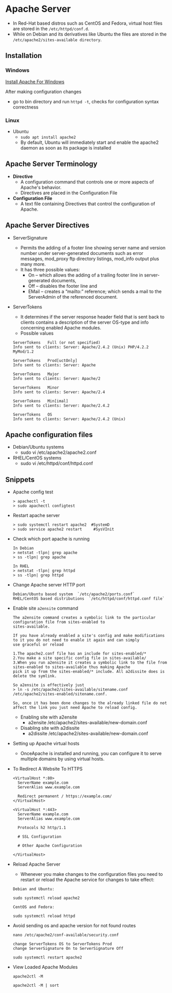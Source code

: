 # Apache Server

+ In Red-Hat based distros such as CentOS and Fedora, virtual host files are stored in the `/etc/httpd/conf.d`. 
+ While on Debian and its derivatives like Ubuntu the files are stored in the `/etc/apache2/sites-available directory`.




## Installation

### Windows
[Install Apache For Windows](https://www.apachelounge.com/download/)

After making configuration changes
+ go to bin directory and run `httpd -t`, checks for configuration syntax correctness

### Linux
- Ubuntu
  - `sudo apt install apache2` 
  - By default, Ubuntu will immediately start and enable the apache2 daemon as soon as its package is installed

## Apache Server Terminology
- **Directive**
  - A configuration command that controls one or more aspects of Apache's behavior. 
  - Directives are placed in the Configuration File
- **Configuration File**
  - A text file containing Directives that control the configuration of Apache.



## Apache Server Directives
- ServerSignature
  - Permits the adding of a footer line showing server name and version number under server-generated documents    such as error messages, mod_proxy ftp directory listings, mod_info output plus many more.
  - It has three possible values:
    - On – which allows the adding of a trailing footer line in server-generated documents,
    - Off – disables the footer line and
    - EMail – creates a “mailto:” reference; which sends a mail to the ServerAdmin of the referenced document.

- ServerTokens
  - It determines if the server response header field that is sent back to clients contains a description of the server OS-type and info concerning enabled Apache modules.
  - Possible values
  ```
  ServerTokens   Full (or not specified) 
  Info sent to clients: Server: Apache/2.4.2 (Unix) PHP/4.2.2 MyMod/1.2 

  ServerTokens   Prod[uctOnly] 
  Info sent to clients: Server: Apache 

  ServerTokens   Major 
  Info sent to clients: Server: Apache/2 

  ServerTokens   Minor 
  Info sent to clients: Server: Apache/2.4 

  ServerTokens   Min[imal] 
  Info sent to clients: Server: Apache/2.4.2 

  ServerTokens   OS 
  Info sent to clients: Server: Apache/2.4.2 (Unix)
  ```
  
## Apache configuration files
- Debian/Ubuntu systems
  - sudo vi /etc/apache2/apache2.conf
- RHEL/CentOS systems 
  - sudo vi /etc/httpd/conf/httpd.conf       
  
## Snippets

- Apache config test
  ```
  > apachectl -t
  > sudo apachectl configtest
  ```
- Restart apache server
  ```
  > sudo systemctl restart apache2  #SystemD
  > sudo service apache2 restart     #SysVInit
  ```

- Check which port apache is running
  ```
  In Debian
  > netstat -tlpn| grep apache
  > ss -tlpn| grep apache
  
  In RHEL
  > netstat -tlpn| grep httpd
  > ss -tlpn| grep httpd
  ```
  
- Change Apache server HTTP port
  ```
  Debian/Ubuntu based system  `/etc/apache2/ports.conf`
  RHEL/CentOS based distributions  `/etc/httpd/conf/httpd.conf file`
  ```

- Enable site `a2ensite` command
  ```
  The a2ensite command creates a symbolic link to the particular configuration file from sites-enabled to 
  sites-available. 
  
  If you have already enabled a site's config and make modifications to it you do not need to enable it again and can simply 
  use graceful or reload

  1.The apache2.conf file has an include for sites-enabled/*
  2.You make a site specific config file in sites-available/
  3.When you run a2ensite it creates a symbolic link to the file from sites-enabled to sites-available thus making Apache 
  pick it up from the sites-enabled/* include. All a2dissite does is delete the symlink.

  So a2ensite is effectively just 
  > ln -s /etc/apache2/sites-available/sitename.conf /etc/apache2/sites-enabled/sitename.conf. 
  
  So, once it has been done changes to the already linked file do not affect the link you just need Apache to reload config.
  ```
  - Enabling site with a2ensite
    - a2ensite /etc/apache2/sites-available/new-domain.conf
  - Disabling site with a2dissite
    - a2dissite /etc/apache2/sites-available/new-domain.conf
 
- Setting up Apache virtual hosts
  - OnceApache is installed and running, you can configure it to serve multiple domains by using virtual hosts.




- To Redirect A Website To HTTPS
  ```
  <VirtualHost *:80> 
    ServerName example.com
    ServerAlias www.example.com

    Redirect permanent / https://example.com/
  </VirtualHost>

  <VirtualHost *:443>
    ServerName example.com
    ServerAlias www.example.com

    Protocols h2 http/1.1

    # SSL Configuration

    # Other Apache Configuration

  </VirtualHost>

  ```

- Reload Apache Server
  - Whenever you make changes to the configuration files you need to restart or reload the Apache service for changes to take effect:
  ```
  Debian and Ubuntu:

  sudo systemctl reload apache2

  CentOS and Fedora:

  sudo systemctl reload httpd
  ```

- Avoid sending os and apache version for not found routes
  ```
  nano /etc/apache2/conf-available/security.conf

  change ServerTokens OS to ServerTokens Prod
  change ServerSignature On to ServerSignature Off

  sudo systemctl restart apache2
  ```

- View Loaded Apache Modules
  ```
  apache2ctl -M

  apache2ctl -M | sort
  ```
